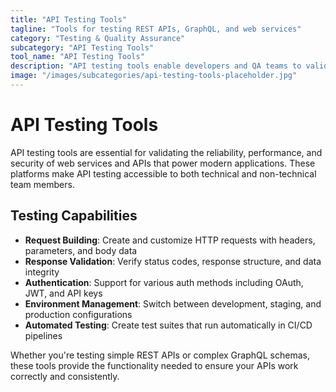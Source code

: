 ```yaml
---
title: "API Testing Tools"
tagline: "Tools for testing REST APIs, GraphQL, and web services"
category: "Testing & Quality Assurance"
subcategory: "API Testing Tools"
tool_name: "API Testing Tools"
description: "API testing tools enable developers and QA teams to validate web services, REST APIs, and GraphQL endpoints through automated and manual testing approaches. These platforms provide intuitive interfaces for creating requests, validating responses, and automating API test suites. With features like environment management, data-driven testing, and integration with CI/CD pipelines, API testing tools ensure reliable service integration and communication."
image: "/images/subcategories/api-testing-tools-placeholder.jpg"
---
```


# API Testing Tools

API testing tools are essential for validating the reliability, performance, and security of web services and APIs that power modern applications. These platforms make API testing accessible to both technical and non-technical team members.

## Testing Capabilities

- **Request Building**: Create and customize HTTP requests with headers, parameters, and body data
- **Response Validation**: Verify status codes, response structure, and data integrity
- **Authentication**: Support for various auth methods including OAuth, JWT, and API keys
- **Environment Management**: Switch between development, staging, and production configurations
- **Automated Testing**: Create test suites that run automatically in CI/CD pipelines

Whether you're testing simple REST APIs or complex GraphQL schemas, these tools provide the functionality needed to ensure your APIs work correctly and consistently.
